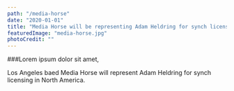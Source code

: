 ```yaml
---
path: "/media-horse"
date: "2020-01-01"
title: "Media Horse will be representing Adam Heldring for synch licensing in North America"
featuredImage: "media-horse.jpg"
photoCredit: ""
---
```


###Lorem ipsum dolor sit amet, 

Los Angeles baed Media Horse will represent Adam Heldring for synch licensing in North America.